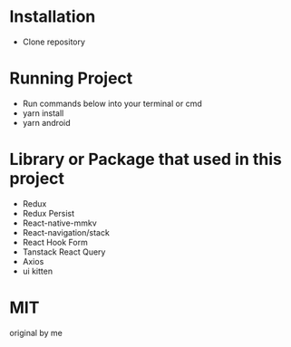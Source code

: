 # Installation

- Clone repository

# Running Project

- Run commands below into your terminal or cmd
- yarn install
- yarn android

# Library or Package that used in this project

- Redux
- Redux Persist
- React-native-mmkv
- React-navigation/stack
- React Hook Form
- Tanstack React Query
- Axios
- ui kitten

# MIT

original by me
